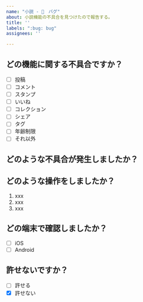 ```yaml
---
name: "小説 - 🐛　バグ"
about: 小説機能の不具合を見つけたので報告する。
title: ''
labels: ":bug: bug"
assignees: ''

---
```


## どの機能に関する不具合ですか？

- [ ] 投稿
- [ ] コメント
- [ ] スタンプ
- [ ] いいね
- [ ] コレクション
- [ ] シェア
- [ ] タグ
- [ ] 年齢制限
- [ ] それ以外

## どのような不具合が発生しましたか？

<!-- 例: Twitterでログインすることができない -->

## どのような操作をしましたか？

<!-- わかる範囲で！ -->

1. xxx
1. xxx
1. xxx

## どの端末で確認しましたか？

- [ ] iOS
- [ ] Android

## 許せないですか？

- [ ] 許せる
- [x] 許せない